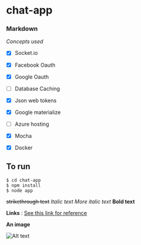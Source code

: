 # chat-app




### Markdown

*Concepts used*

- [X] Socket.io
- [X] Facebook Oauth
- [X] Google Oauth
- [ ] Database Caching
- [X] Json web tokens
- [X] Google materialize
- [ ] Azure hosting
- [X] Mocha
- [X] Docker





## To run
```
$ cd chat-app
$ npm install
$ node app
```




~~strikethrough text~~
*Italic text*
_More italic text_
__Bold text__





__Links__ : [See this link for reference](http://https://confluence.atlassian.com/bitbucketserver/markdown-syntax-guide-776639995.html)





__An image__

![Alt text](https://cdn-images-1.medium.com/max/2000/1*aeWo6e6FC8InJwBl3TmpDw.jpeg)
